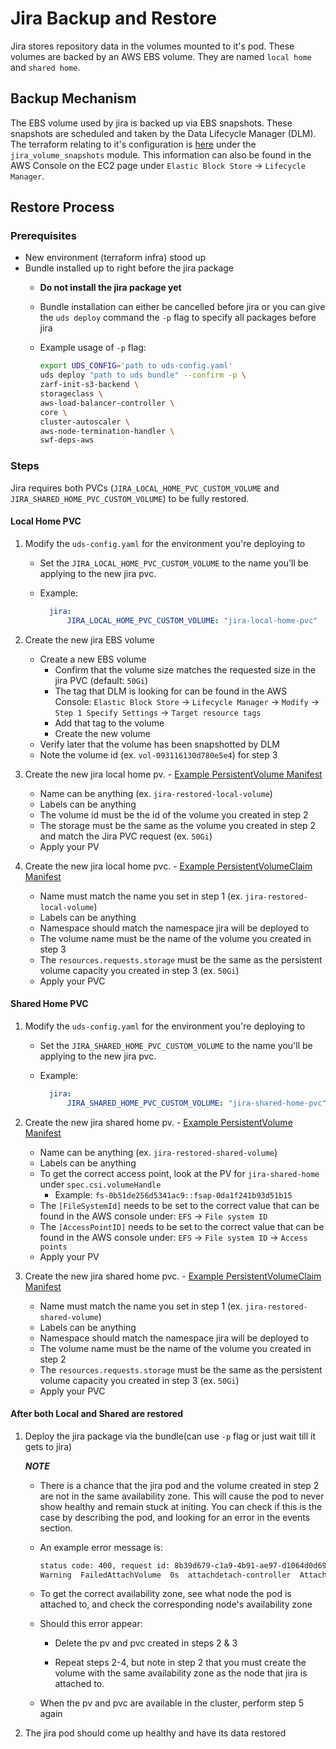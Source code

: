 # Jira Backup and Restore

Jira stores repository data in the volumes mounted to it's pod. These volumes are backed by an AWS EBS volume. They are named `local home` and `shared home`.

## Backup Mechanism

The EBS volume used by jira is backed up via EBS snapshots. These snapshots are scheduled and taken by the Data Lifecycle Manager (DLM). The terraform relating to it's configuration is [here](../../iac/swf/jira.tf) under the `jira_volume_snapshots` module. This information can also be found in the AWS Console on the EC2 page under `Elastic Block Store` -> `Lifecycle Manager`.

## Restore Process

### Prerequisites

- New environment (terraform infra) stood up
- Bundle installed up to right before the jira package
  - **Do not install the jira package yet**
  - Bundle installation can either be cancelled before jira or you can give the `uds deploy` command the `-p` flag to specify all packages before jira
  - Example usage of `-p` flag:

    ```sh
    export UDS_CONFIG='path to uds-config.yaml'
    uds deploy "path to uds bundle" --confirm -p \
    zarf-init-s3-backend \
    storageclass \
    aws-load-balancer-controller \
    core \
    cluster-autoscaler \
    aws-node-termination-handler \
    swf-deps-aws
    ```

### Steps

Jira requires both PVCs (`JIRA_LOCAL_HOME_PVC_CUSTOM_VOLUME` and `JIRA_SHARED_HOME_PVC_CUSTOM_VOLUME`) to be fully restored.

#### Local Home PVC

1. Modify the `uds-config.yaml` for the environment you're deploying to
    - Set the `JIRA_LOCAL_HOME_PVC_CUSTOM_VOLUME` to the name you'll be applying to the new jira pvc.

    - Example:

      ```yaml
        jira:
            JIRA_LOCAL_HOME_PVC_CUSTOM_VOLUME: "jira-local-home-pvc"
      ```

2. Create the new jira EBS volume
    - Create a new EBS volume
        - Confirm that the volume size matches the requested size in the jira PVC (default: `50Gi`)
        - The tag that DLM is looking for can be found in the AWS Console: `Elastic Block Store` -> `Lifecycle Manager` -> `Modify` -> `Step 1 Specify Settings` -> `Target resource tags`
        - Add that tag to the volume
        - Create the new volume
    - Verify later that the volume has been snapshotted by DLM
    - Note the volume id (ex. `vol-093116130d780e5e4`) for step 3

3. Create the new jira local home pv. - [Example PersistentVolume Manifest](files/jira-local-pv.yaml)
    - Name can be anything (ex. `jira-restored-local-volume`)
    - Labels can be anything
    - The volume id must be the id of the volume you created in step 2
    - The storage must be the same as the volume you created in step 2 and match the Jira PVC request (ex. `50Gi`)
    - Apply your PV

4. Create the new jira local home pvc. - [Example PersistentVolumeClaim Manifest](files/jira-local-pvc.yaml)
    - Name must match the name you set in step 1 (ex. `jira-restored-local-volume`)
    - Labels can be anything
    - Namespace should match the namespace jira will be deployed to
    - The volume name must be the name of the volume you created in step 3
    - The `resources.requests.storage` must be the same as the persistent volume capacity you created in step 3 (ex. `50Gi`)
    - Apply your PVC

#### Shared Home PVC

1. Modify the `uds-config.yaml` for the environment you're deploying to
    - Set the `JIRA_SHARED_HOME_PVC_CUSTOM_VOLUME` to the name you'll be applying to the new jira pvc.

    - Example:

      ```yaml
        jira:
            JIRA_SHARED_HOME_PVC_CUSTOM_VOLUME: "jira-shared-home-pvc"
      ```

2. Create the new jira shared home pv. - [Example PersistentVolume Manifest](files/jira-shared-pv.yaml)
    - Name can be anything (ex. `jira-restored-shared-volume`)
    - Labels can be anything
    - To get the correct access point, look at the PV for `jira-shared-home` under `spec.csi.volumeHandle`
        - Example: `fs-0b51de256d5341ac9::fsap-0da1f241b93d51b15`
    - The `[FileSystemId]` needs to be set to the correct value that can be found in the AWS console under: `EFS` -> `File system ID`
    - The `[AccessPointID]` needs to be set to the correct value that can be found in the AWS console under: `EFS` -> `File system ID` -> `Access points`
    - Apply your PV

3. Create the new jira shared home pvc. - [Example PersistentVolumeClaim Manifest](files/jira-shared-pvc.yaml)
    - Name must match the name you set in step 1 (ex. `jira-restored-shared-volume`)
    - Labels can be anything
    - Namespace should match the namespace jira will be deployed to
    - The volume name must be the name of the volume you created in step 2
    - The `resources.requests.storage` must be the same as the persistent volume capacity you created in step 3 (ex. `50Gi`)
    - Apply your PVC

#### After both Local and Shared are restored

1. Deploy the jira package via the bundle(can use `-p` flag or just wait till it gets to jira)

    ***NOTE***

    - There is a chance that the jira pod and the volume created in step 2 are not in the same availability zone. This will cause the pod to never show healthy and remain stuck at initing. You can check if this is the case by describing the pod, and looking for an error in the events section.

    - An example error message is:

        ```sh
        status code: 400, request id: 8b39d679-c1a9-4b91-ae97-d1064d0d69ff
        Warning  FailedAttachVolume  0s  attachdetach-controller  AttachVolume.Attach failed for volume "jira-volume" : rpc error: code = Internal desc = Could not attach volume "vol-0a5410ba3acbc7b6a" to node "i-0f0aeaee254ea5ce5": could not attach volume "vol-0a5410ba3acbc7b6a" to node "i-0f0aeaee254ea5ce5": InvalidVolume.ZoneMismatch: The volume 'vol-0a5410ba3acbc7b6a' is not in the same availability zone as instance 'i-0f0aeaee254ea5ce5'
        ```

    - To get the correct availability zone, see what node the pod is attached to, and check the corresponding node's availability zone

    - Should this error appear:

        - Delete the pv and pvc created in steps 2 & 3

        - Repeat steps 2-4, but note in step 2 that you must create the volume with the same availability zone as the node that jira is attached to.

    - When the pv and pvc are available in the cluster, perform step 5 again

2. The jira pod should come up healthy and have its data restored
